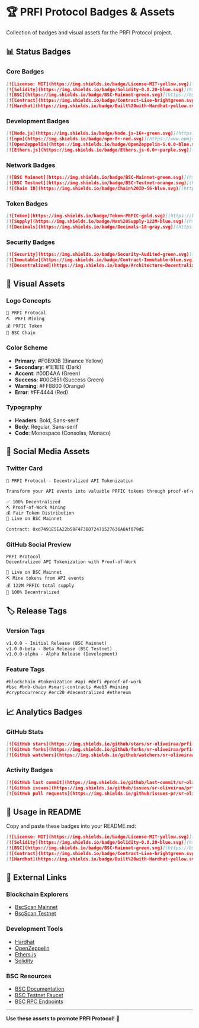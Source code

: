 # 🏆 PRFI Protocol Badges & Assets

Collection of badges and visual assets for the PRFI Protocol project.

## 📊 Status Badges

### Core Badges
```markdown
[![License: MIT](https://img.shields.io/badge/License-MIT-yellow.svg)](https://opensource.org/licenses/MIT)
[![Solidity](https://img.shields.io/badge/Solidity-0.8.20-blue.svg)](https://soliditylang.org/)
[![BSC](https://img.shields.io/badge/BSC-Mainnet-green.svg)](https://bscscan.com/address/0xd7491E5EA22b58F4F3BD72471527636A0Af079dE)
[![Contract](https://img.shields.io/badge/Contract-Live-brightgreen.svg)](https://bscscan.com/address/0xd7491E5EA22b58F4F3BD72471527636A0Af079dE)
[![Hardhat](https://img.shields.io/badge/Built%20with-Hardhat-yellow.svg)](https://hardhat.org/)
```

### Development Badges
```markdown
[![Node.js](https://img.shields.io/badge/Node.js-16+-green.svg)](https://nodejs.org/)
[![npm](https://img.shields.io/badge/npm-8+-red.svg)](https://www.npmjs.com/)
[![OpenZeppelin](https://img.shields.io/badge/OpenZeppelin-5.0.0-blue.svg)](https://openzeppelin.com/)
[![Ethers.js](https://img.shields.io/badge/Ethers.js-6.0+-purple.svg)](https://ethers.org/)
```

### Network Badges
```markdown
[![BSC Mainnet](https://img.shields.io/badge/BSC-Mainnet-green.svg)](https://bscscan.com/)
[![BSC Testnet](https://img.shields.io/badge/BSC-Testnet-orange.svg)](https://testnet.bscscan.com/)
[![Chain ID](https://img.shields.io/badge/Chain%20ID-56-blue.svg)](https://chainlist.org/chain/56)
```

### Token Badges
```markdown
[![Token](https://img.shields.io/badge/Token-PRFIC-gold.svg)](https://bscscan.com/token/0xd7491E5EA22b58F4F3BD72471527636A0Af079dE)
[![Supply](https://img.shields.io/badge/Max%20Supply-122M-blue.svg)](https://bscscan.com/address/0xd7491E5EA22b58F4F3BD72471527636A0Af079dE)
[![Decimals](https://img.shields.io/badge/Decimals-18-gray.svg)](https://bscscan.com/address/0xd7491E5EA22b58F4F3BD72471527636A0Af079dE)
```

### Security Badges
```markdown
[![Security](https://img.shields.io/badge/Security-Audited-green.svg)](https://github.com/OpenZeppelin/openzeppelin-contracts)
[![Immutable](https://img.shields.io/badge/Contract-Immutable-blue.svg)](https://bscscan.com/address/0xd7491E5EA22b58F4F3BD72471527636A0Af079dE)
[![Decentralized](https://img.shields.io/badge/Architecture-Decentralized-purple.svg)](https://github.com/sr-oliveiraa/prfi-protocol-publish)
```

## 🎨 Visual Assets

### Logo Concepts
```
🚀 PRFI Protocol
⛏️  PRFI Mining
💰 PRFIC Token
🔗 BSC Chain
```

### Color Scheme
- **Primary**: #F0B90B (Binance Yellow)
- **Secondary**: #1E1E1E (Dark)
- **Accent**: #00D4AA (Green)
- **Success**: #00C851 (Success Green)
- **Warning**: #FF8800 (Orange)
- **Error**: #FF4444 (Red)

### Typography
- **Headers**: Bold, Sans-serif
- **Body**: Regular, Sans-serif
- **Code**: Monospace (Consolas, Monaco)

## 📱 Social Media Assets

### Twitter Card
```markdown
🚀 PRFI Protocol - Decentralized API Tokenization

Transform your API events into valuable PRFIC tokens through proof-of-work mining on BSC.

✅ 100% Decentralized
⛏️ Proof-of-Work Mining  
💰 Fair Token Distribution
🔗 Live on BSC Mainnet

Contract: 0xd7491E5EA22b58F4F3BD72471527636A0Af079dE
```

### GitHub Social Preview
```
PRFI Protocol
Decentralized API Tokenization with Proof-of-Work

🚀 Live on BSC Mainnet
⛏️ Mine tokens from API events
💰 122M PRFIC total supply
🔗 100% Decentralized
```

## 🏷️ Release Tags

### Version Tags
```markdown
v1.0.0 - Initial Release (BSC Mainnet)
v1.0.0-beta - Beta Release (BSC Testnet)
v1.0.0-alpha - Alpha Release (Development)
```

### Feature Tags
```markdown
#blockchain #tokenization #api #defi #proof-of-work
#bsc #bnb-chain #smart-contracts #web3 #mining
#cryptocurrency #erc20 #decentralized #ethereum
```

## 📈 Analytics Badges

### GitHub Stats
```markdown
[![GitHub stars](https://img.shields.io/github/stars/sr-oliveiraa/prfi-protocol-publish.svg?style=social&label=Star)](https://github.com/sr-oliveiraa/prfi-protocol-publish)
[![GitHub forks](https://img.shields.io/github/forks/sr-oliveiraa/prfi-protocol-publish.svg?style=social&label=Fork)](https://github.com/sr-oliveiraa/prfi-protocol-publish/fork)
[![GitHub watchers](https://img.shields.io/github/watchers/sr-oliveiraa/prfi-protocol-publish.svg?style=social&label=Watch)](https://github.com/sr-oliveiraa/prfi-protocol-publish)
```

### Activity Badges
```markdown
[![GitHub last commit](https://img.shields.io/github/last-commit/sr-oliveiraa/prfi-protocol-publish.svg)](https://github.com/sr-oliveiraa/prfi-protocol-publish/commits/main)
[![GitHub issues](https://img.shields.io/github/issues/sr-oliveiraa/prfi-protocol-publish.svg)](https://github.com/sr-oliveiraa/prfi-protocol-publish/issues)
[![GitHub pull requests](https://img.shields.io/github/issues-pr/sr-oliveiraa/prfi-protocol-publish.svg)](https://github.com/sr-oliveiraa/prfi-protocol-publish/pulls)
```

## 🎯 Usage in README

Copy and paste these badges into your README.md:

```markdown
[![License: MIT](https://img.shields.io/badge/License-MIT-yellow.svg)](https://opensource.org/licenses/MIT)
[![Solidity](https://img.shields.io/badge/Solidity-0.8.20-blue.svg)](https://soliditylang.org/)
[![BSC](https://img.shields.io/badge/BSC-Mainnet-green.svg)](https://bscscan.com/address/0xd7491E5EA22b58F4F3BD72471527636A0Af079dE)
[![Contract](https://img.shields.io/badge/Contract-Live-brightgreen.svg)](https://bscscan.com/address/0xd7491E5EA22b58F4F3BD72471527636A0Af079dE)
[![Hardhat](https://img.shields.io/badge/Built%20with-Hardhat-yellow.svg)](https://hardhat.org/)
```

## 🔗 External Links

### Blockchain Explorers
- [BscScan Mainnet](https://bscscan.com/address/0xd7491E5EA22b58F4F3BD72471527636A0Af079dE)
- [BscScan Testnet](https://testnet.bscscan.com/address/0xd7491E5EA22b58F4F3BD72471527636A0Af079dE)

### Development Tools
- [Hardhat](https://hardhat.org/)
- [OpenZeppelin](https://openzeppelin.com/)
- [Ethers.js](https://ethers.org/)
- [Solidity](https://soliditylang.org/)

### BSC Resources
- [BSC Documentation](https://docs.bnbchain.org/)
- [BSC Testnet Faucet](https://testnet.binance.org/faucet-smart)
- [BSC RPC Endpoints](https://docs.bnbchain.org/docs/rpc)

---

**Use these assets to promote PRFI Protocol!** 🚀

